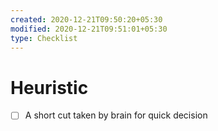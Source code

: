 ```yaml
---
created: 2020-12-21T09:50:20+05:30
modified: 2020-12-21T09:51:01+05:30
type: Checklist
---
```


# Heuristic

- [ ] A short cut taken by brain for quick decision